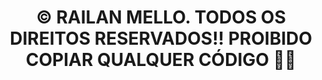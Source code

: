 <h1 align="center">© RAILAN MELLO. TODOS OS DIREITOS RESERVADOS!!
PROIBIDO COPIAR QUALQUER CÓDIGO 🚫🚫</h1>
